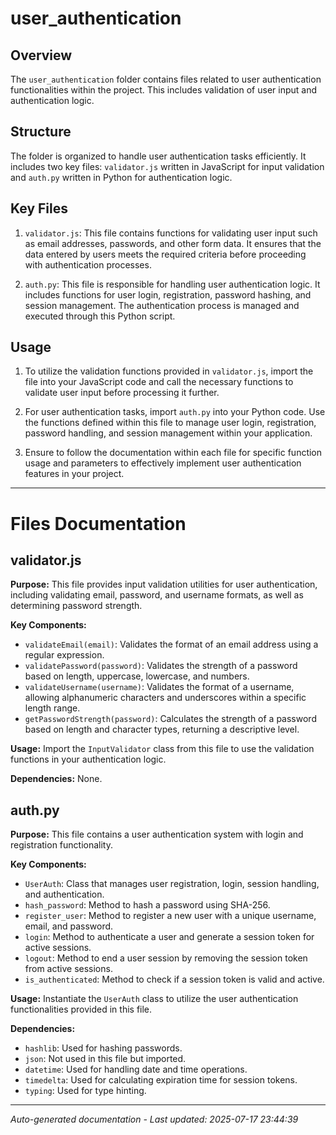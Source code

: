 # user_authentication

## Overview
The `user_authentication` folder contains files related to user authentication functionalities within the project. This includes validation of user input and authentication logic.

## Structure
The folder is organized to handle user authentication tasks efficiently. It includes two key files: `validator.js` written in JavaScript for input validation and `auth.py` written in Python for authentication logic.

## Key Files
1. `validator.js`: This file contains functions for validating user input such as email addresses, passwords, and other form data. It ensures that the data entered by users meets the required criteria before proceeding with authentication processes.

2. `auth.py`: This file is responsible for handling user authentication logic. It includes functions for user login, registration, password hashing, and session management. The authentication process is managed and executed through this Python script.

## Usage
1. To utilize the validation functions provided in `validator.js`, import the file into your JavaScript code and call the necessary functions to validate user input before processing it further.

2. For user authentication tasks, import `auth.py` into your Python code. Use the functions defined within this file to manage user login, registration, password handling, and session management within your application.

3. Ensure to follow the documentation within each file for specific function usage and parameters to effectively implement user authentication features in your project.

---

# Files Documentation

## validator.js

**Purpose:** This file provides input validation utilities for user authentication, including validating email, password, and username formats, as well as determining password strength.

**Key Components:**
- `validateEmail(email)`: Validates the format of an email address using a regular expression.
- `validatePassword(password)`: Validates the strength of a password based on length, uppercase, lowercase, and numbers.
- `validateUsername(username)`: Validates the format of a username, allowing alphanumeric characters and underscores within a specific length range.
- `getPasswordStrength(password)`: Calculates the strength of a password based on length and character types, returning a descriptive level.

**Usage:** Import the `InputValidator` class from this file to use the validation functions in your authentication logic.

**Dependencies:** None.

## auth.py

**Purpose:** This file contains a user authentication system with login and registration functionality.

**Key Components:**
- `UserAuth`: Class that manages user registration, login, session handling, and authentication.
- `hash_password`: Method to hash a password using SHA-256.
- `register_user`: Method to register a new user with a unique username, email, and password.
- `login`: Method to authenticate a user and generate a session token for active sessions.
- `logout`: Method to end a user session by removing the session token from active sessions.
- `is_authenticated`: Method to check if a session token is valid and active.

**Usage:** Instantiate the `UserAuth` class to utilize the user authentication functionalities provided in this file.

**Dependencies:**
- `hashlib`: Used for hashing passwords.
- `json`: Not used in this file but imported.
- `datetime`: Used for handling date and time operations.
- `timedelta`: Used for calculating expiration time for session tokens.
- `typing`: Used for type hinting.

---
*Auto-generated documentation - Last updated: 2025-07-17 23:44:39*
